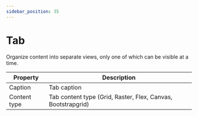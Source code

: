 ```yaml
---
sidebar_position: 35
---
```

# Tab

Organize content into separate views, only one of which can be visible at a time.

| **Property** | **Description** |
| --- | --- |
| Caption | Tab caption |
| Content type | Tab content type (Grid, Raster, Flex, Canvas, Bootstrapgrid) |
